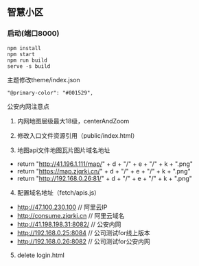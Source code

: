 ## 智慧小区
### 启动(端口8000)
```
npm install
npm start
npm run build
serve -s build
```
主题修改theme/index.json
```
"@primary-color": "#001529",
```
公安内网注意点

1. 内网地图层级最大18级，centerAndZoom

2. 修改入口文件资源引用（public/index.html）

3. 地图api文件地图瓦片图片域名地址
- return "http://41.196.1.111/map/" + d + "/" + e + "/" + k + ".png"
- return "https://map.zjqrkj.cn/" + d + "/" + e + "/" + k + ".png"
- return "http://192.168.0.26:81/" + d + "/" + e + "/" + k + ".png"

4. 配置域名地址（fetch/apis.js）

- http://47.100.230.100       // 阿里云IP
- http://consume.zjqrkj.cn    // 阿里云域名
- http://41.198.198.31:8082/  // 公安内网
- http://192.168.0.25:8084    // 公司测试for线上版本
- http://192.168.0.26:8082    // 公司测试for公安内网

5. delete login.html